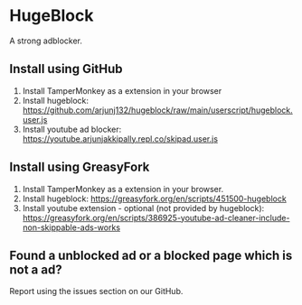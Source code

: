 # HugeBlock
A strong adblocker.



## Install using GitHub
1. Install TamperMonkey as a extension in your browser
2. Install hugeblock: https://github.com/arjunj132/hugeblock/raw/main/userscript/hugeblock.user.js
3. Install youtube ad blocker: https://youtube.arjunjakkipally.repl.co/skipad.user.js

## Install using GreasyFork
1. Install TamperMonkey as a extension in your browser.
2. Install hugeblock: https://greasyfork.org/en/scripts/451500-hugeblock
3. Install youtube extension - optional (not provided by hugeblock): https://greasyfork.org/en/scripts/386925-youtube-ad-cleaner-include-non-skippable-ads-works

## Found a unblocked ad or a blocked page which is not a ad?
Report using the issues section on our GitHub.
